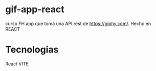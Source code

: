 # gif-app-react
curso FH app que toma una API rest de https://giphy.com/. Hecho en REACT

# Tecnologias
React VITE

